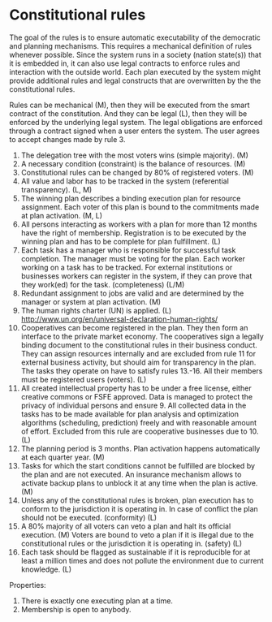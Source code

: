 # Constitutional rules 

The goal of the rules is to ensure automatic executability of the democratic and
planning mechanisms. This requires a mechanical definition of rules whenever
possible. Since the system runs in a society (nation state(s)) that it is
embedded in, it can also use legal contracts to enforce rules and interaction
with the outside world. Each plan executed by the system might provide
additional rules and legal constructs that are overwritten by the the
constitutional rules.

Rules can be mechanical (M), then they will be executed from the smart contract
of the constitution. And they can be legal (L), then they will be enforced by
the underlying legal system. The legal obligations are enforced through a
contract signed when a user enters the system. The user agrees to accept changes
made by rule 3.

1. The delegation tree with the most voters wins (simple majority). (M)
2. A necessary condition (constraint) is the balance of resources. (M)
3. Constitutional rules can be changed by 80% of registered voters. (M)
4. All value and labor has to be tracked in the system (referential
   transparency). (L, M)
5. The winning plan describes a binding execution plan for resource assignment.
   Each voter of this plan is bound to the commitments made at plan activation.
   (M, L)
6. All persons interacting as workers with a plan for more than 12 months have
   the right of membership. Registration is to be executed by the winning plan
   and has to be complete for plan fulfillment. (L)
7. Each task has a manager who is responsible for successful task completion.
   The manager must be voting for the plan. Each worker working on a task has to
   be tracked. For external institutions or businesses workers can register in
   the system, if they can prove that they work(ed) for the task. (completeness)
   (L/M)
8. Redundant assignment to jobs are valid and are determined by the manager or
   system at plan activation. (M)
9. The human rights charter (UN) is applied. (L)
   http://www.un.org/en/universal-declaration-human-rights/
10. Cooperatives can become registered in the plan. They then form an interface
    to the private market economy. The cooperatives sign a legally binding
    document to the constitutional rules in their business conduct. They can
    assign resources internally and are excluded from rule 11 for external
    business activity, but should aim for transparency in the plan. The tasks
    they operate on have to satisfy rules 13.-16. All their members must be
    registered users (voters). (L)
11. All created intellectual property has to be under a free license, either
    creative commons or FSFE approved. Data is managed to protect the privacy of
    individual persons and ensure 9. All collected data in the tasks has to be
    made available for plan analysis and optimization algorithms (scheduling,
    prediction) freely and with reasonable amount of effort. Excluded from this
    rule are cooperative businesses due to 10.  (L)
12. The planning period is 3 months. Plan activation happens automatically at
    each quarter year. (M)
13. Tasks for which the start conditions cannot be fulfilled are blocked by the
    plan and are not executed. An insurance mechanism allows to activate backup
    plans to unblock it at any time when the plan is active. (M)
14. Unless any of the constitutional rules is broken, plan execution has to
    conform to the jurisdiction it is operating in. In case of conflict the plan
    should not be executed. (conformity) (L)
15. A 80% majority of all voters can veto a plan and halt its official
    execution. (M) Voters are bound to veto a plan if it is illegal due to the
    constitutional rules or the jurisdiction it is operating in. (safety) (L)
16. Each task should be flagged as sustainable if it is reproducible for at
    least a million times and does not pollute the environment due to current
    knowledge. (L)

Properties:
1. There is exactly one executing plan at a time.
2. Membership is open to anybody.

